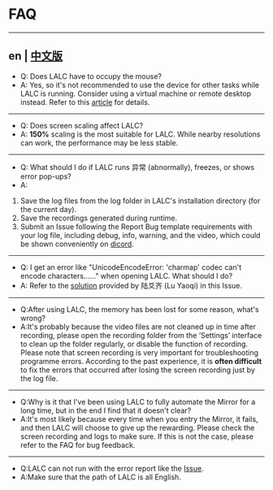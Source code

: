 # FAQ
---
en | [中文版](FAQ_cn.md)
---
- Q: Does LALC have to occupy the mouse?
- A: Yes, so it's not recommended to use the device for other tasks while LALC is running. Consider using a virtual machine or remote desktop instead. Refer to this [article](https://www.bilibili.com/opus/805995851989123075) for details.
---
- Q: Does screen scaling affect LALC?
- A: **150%** scaling is the most suitable for LALC. While nearby resolutions can work, the performance may be less stable.
---
- Q: What should I do if LALC runs 异常 (abnormally), freezes, or shows error pop-ups?
- A:
1. Save the log files from the log folder in LALC's installation directory (for the current day).
2. Save the recordings generated during runtime.
3. Submit an Issue following the Report Bug template requirements with your log file, including debug, info, warning, and the video, which could be shown conveniently on [dicord](https://discord.gg/bVzCuBU4bC).
---
- Q: I get an error like "UnicodeEncodeError: 'charmap' codec can't encode characters……" when opening LALC. What should I do?
- A: Refer to the [solution](https://github.com/HSLix/LixAssistantLimbusCompany/issues/26) provided by 陆爻齐 (Lu Yaoqi) in this Issue.
---
- Q:After using LALC, the memory has been lost for some reason, what's wrong?
- A:It's probably because the video files are not cleaned up in time after recording, please open the recording folder from the ‘Settings’ interface to clean up the folder regularly, or disable the function of recording. Please note that screen recording is very important for troubleshooting programme errors. According to the past experience, it is **often difficult** to fix the errors that occurred after losing the screen recording just by the log file.
---
- Q:Why is it that I've been using LALC to fully automate the Mirror for a long time, but in the end I find that it doesn't clear?
- A:It's most likely because every time when you entry the Mirror, it fails, and then LALC will choose to give up the rewarding. Please check the screen recording and logs to make sure. If this is not the case, please refer to the FAQ for bug feedback.
---
- Q:LALC can not run with the error report like the [Issue](https://github.com/HSLix/LixAssistantLimbusCompany/issues/155).
- A:Make sure that the path of LALC is all English.